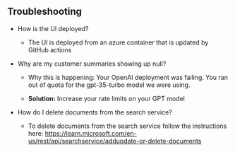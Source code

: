 ## **Troubleshooting** 

-   How is the UI deployed?
    - The UI is deployed from an azure container that is updated by GitHub
    actions

-   Why are my customer summaries showing up null?

    -   Why this is happening: Your OpenAI deployment was failing. You
        ran out of quota for the gpt-35-turbo model we were using.

    -   **Solution:** Increase your rate limits on your GPT model

- How do I delete documents from the search service?
    -  To delete documents from the search service follow the instructions here: https://learn.microsoft.com/en-us/rest/api/searchservice/addupdate-or-delete-documents
